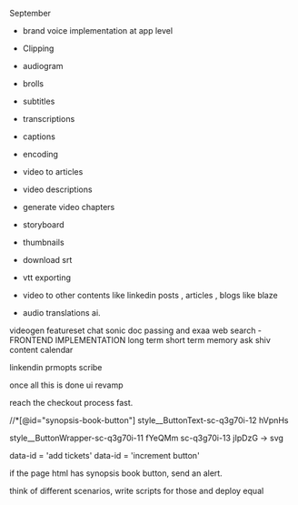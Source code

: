 
September

- brand voice implementation at app level


- Clipping
- audiogram
- brolls
- subtitles
- transcriptions
- captions
- encoding
- video to articles
- video descriptions
- generate video chapters
- storyboard
- thumbnails
- download srt
- vtt exporting
- video to other contents like linkedin posts , articles , blogs like blaze
- audio translations ai.


videogen featureset
chat sonic doc passing and exaa web search - FRONTEND IMPLEMENTATION
long term short term memory ask shiv
content calendar

linkendin prmopts scribe

once all this is done ui revamp




reach the checkout process fast. 


//*[@id="synopsis-book-button"]
style__ButtonText-sc-q3g70i-12 hVpnHs


style__ButtonWrapper-sc-q3g70i-11 fYeQMm
sc-q3g70i-13 jIpDzG -> svg

data-id = 'add tickets'
data-id = 'increment button'

if the page html has synopsis book button, send an alert.

think of different scenarios, write scripts for those and deploy equal 